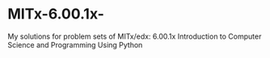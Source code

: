 # MITx-6.00.1x-
My solutions for problem sets of MITx/edx: 6.00.1x Introduction to Computer Science and Programming Using Python 
